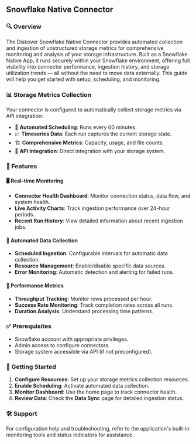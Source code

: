 ## Snowflake Native Connector

### 🔍 Overview

The Diskover Snowflake Native Connector provides automated collection and ingestion of unstructured storage metrics for comprehensive monitoring and analysis of your storage infrastructure. Built as a Snowflake Native App, it runs securely within your Snowflake environment, offering full visibility into connector performance, ingestion history, and storage utilization trends — all without the need to move data externally. This guide will help you get started with setup, scheduling, and monitoring.

### 📊 Storage Metrics Collection

Your connector is configured to automatically collect storage metrics via API integration:

- 🔄 **Automated Scheduling**: Runs every 60 minutes.
- 📈 **Timeseries Data**: Each run captures the current storage state.
- 🏗️ **Comprehensive Metrics**: Capacity, usage, and file counts.
- 🔗 **API Integration**: Direct integration with your storage system.

### 🧩 Features

#### 🖥️ Real-time Monitoring
- **Connector Health Dashboard**: Monitor connection status, data flow, and system health.
- **Live Activity Charts**: Track ingestion performance over 24-hour periods.
- **Recent Run History**: View detailed information about recent ingestion jobs.

#### 🔄 Automated Data Collection
- **Scheduled Ingestion**: Configurable intervals for automatic data collection.
- **Resource Management**: Enable/disable specific data sources.
- **Error Monitoring**: Automatic detection and alerting for failed runs.

#### 🚀 Performance Metrics
- **Throughput Tracking**: Monitor rows processed per hour.
- **Success Rate Monitoring**: Track completion rates across all runs.
- **Duration Analysis**: Understand processing time patterns.

### ✅ Prerequisites
- Snowflake account with appropriate privileges.
- Admin access to configure connectors.
- Storage system accessible via API (if not preconfigured).

### 🧭 Getting Started

1. **Configure Resources**: Set up your storage metrics collection resources.
2. **Enable Scheduling**: Activate automated data collection.
3. **Monitor Dashboard**: Use the home page to track connector health.
4. **Review Data**: Check the **Data Sync** page for detailed ingestion status.

### 🛠️ Support

For configuration help and troubleshooting, refer to the application's built-in monitoring tools and status indicators for assistance.
